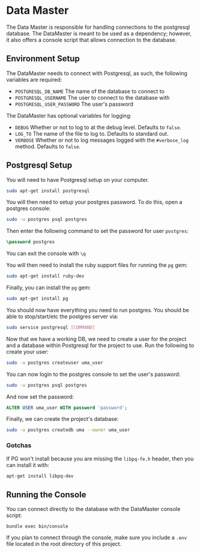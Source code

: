 # Data Master
The Data Master is responsible for handling connections to the postgresql database. The DataMaster is meant to be used as a dependency; however, it also offers a console script that allows connection to the database.

## Environment Setup
The DataMaster needs to connect with Postgresql, as such, the following variables are required:
- `POSTGRESQL_DB_NAME` The name of the database to connect to
- `POSTGRESQL_USERNAME` The user to connect to the database with
- `POSTGRESQL_USER_PASSWORD` The user's password

The DataMaster has optional variables for logging:
- `DEBUG` Whether or not to log to at the debug level. Defaults to `false`.
- `LOG_TO` The name of the file to log to. Defaults to standard out.
- `VERBOSE` Whether or not to log messages logged with the `#verbose_log` method. Defaults to `false`.

## Postgresql Setup
You will need to have Postgresql setup on your computer.
```bash
sudo apt-get install postgresql
```

You will then need to setup your postgres password. To do this, open a postgres console:
```bash
sudo -u postgres psql postgres
```
Then enter the following command to set the password for user `postgres`:
```SQL
\password postgres
```
You can exit the console with `\q`

You will then need to install the ruby support files for running the `pg` gem:
```bash
sudo apt-get install ruby-dev
```

Finally, you can install the `pg` gem:
```bash
sudo apt-get install pg
```

You should now have everything you need to run postgres. You should be able to stop/start/etc the postgres server via:
```bash
sudo service postgresql [COMMAND]
```

Now that we have a working DB, we need to create a user for the project and a database within Postgresql for the project to use. Run the following to create your user:
```bash
sudo -u postgres createuser uma_user
```

You can now login to the postgres console to set the user's password:
```bash
sudo -u postgres psql postgres
```
And now set the password:
```SQL
ALTER USER uma_user WITH password 'password';
```

Finally, we can create the project's database:
```bash
sudo -u postgres createdb uma --owner uma_user
```

### Gotchas
If PG won't install because you are missing the `libpq-fe.h` header, then you can install it with:
```bash
apt-get install libpq-dev
```

## Running the Console
You can connect directly to the database with the DataMaster console script:
```
bundle exec bin/console
```
If you plan to connect through the console, make sure you include a `.env` file located in the root directory of this project.

